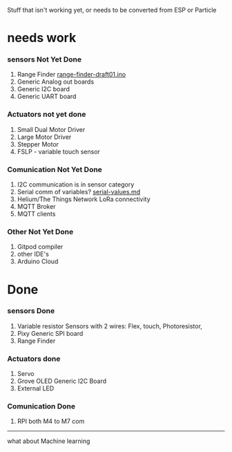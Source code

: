 Stuff that isn't working yet, or needs to be converted from ESP or Particle

# needs work


### sensors Not Yet Done

1. Range Finder [range-finder-draft01.ino](range-finder-draft01.ino)
2. Generic Analog out boards 
3. Generic I2C board 
4. Generic UART board











### Actuators not yet done

1. Small Dual Motor Driver
2. Large Motor Driver
3. Stepper Motor
4. FSLP - variable touch sensor



### Comunication Not Yet Done
1. I2C communication is in sensor category
2. Serial comm of variables?    [serial-values.md](serial-values.md)
3. Helium/The Things Network LoRa connectivity
4. MQTT Broker
5. MQTT clients


### Other Not Yet Done

1. Gitpod compiler
2. other IDE's
3. Arduino Cloud


# Done

### sensors  Done

1. Variable resistor Sensors with 2 wires: Flex, touch, Photoresistor, 
2. Pixy Generic SPI board
3. Range Finder




### Actuators done

1. Servo
2. Grove OLED Generic I2C Board
3. External LED




### Comunication  Done

1. RPI both M4 to M7 com




----------------------------------------------------------------
what about Machine learning


